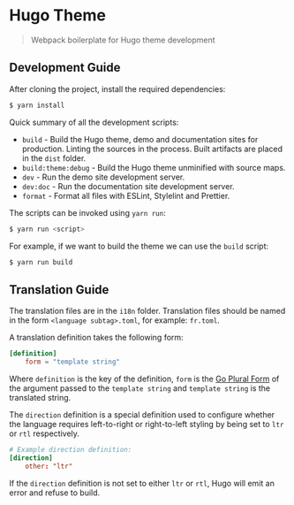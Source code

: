 # Hugo Theme

> Webpack boilerplate for Hugo theme development

## Development Guide

After cloning the project, install the required dependencies:

```s
$ yarn install
```

Quick summary of all the development scripts:

* `build` - Build the Hugo theme, demo and documentation sites for production.
  Linting the sources in the process. Built artifacts are placed in the `dist`
  folder.
* `build:theme:debug` - Build the Hugo theme unminified with source maps.
* `dev` - Run the demo site development server.
* `dev:doc` - Run the documentation site development server.
* `format` - Format all files with ESLint, Stylelint and Prettier.

The scripts can be invoked using `yarn run`:

```s
$ yarn run <script>
```

For example, if we want to build the theme we can use the `build` script:

```s
$ yarn run build
```

## Translation Guide

The translation files are in the `i18n` folder. Translation files should be
named in the form `<language subtag>.toml`, for example: `fr.toml`.

A translation definition takes the following form:

```toml
[definition]
    form = "template string"
```

Where `definition` is the key of the definition, `form` is the
[Go Plural Form](https://godoc.org/golang.org/x/text/feature/plural#Form)
of the argument passed to the `template string` and `template string` is the
translated string.

The `direction` definition is a special definition used to configure whether
the language requires left-to-right or right-to-left styling by being set to
`ltr` or `rtl` respectively.

```toml
# Example direction definition:
[direction]
    other: "ltr"
```

If the `direction` definition is not set to either `ltr` or `rtl`, Hugo will
emit an error and refuse to build.
